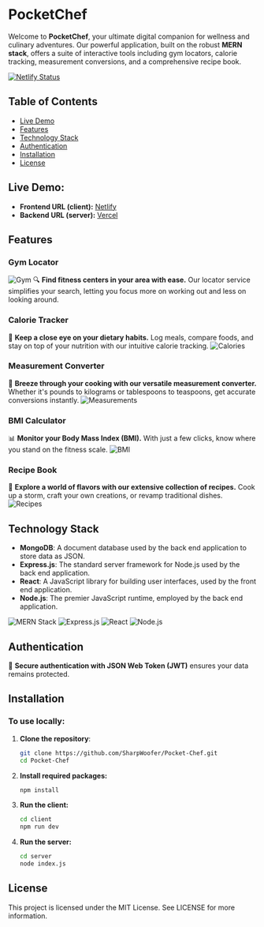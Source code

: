 # PocketChef

Welcome to **PocketChef**, your ultimate digital companion for wellness and culinary adventures. Our powerful application, built on the robust **MERN stack**, offers a suite of interactive tools including gym locators, calorie tracking, measurement conversions, and a comprehensive recipe book.

[![Netlify Status](https://api.netlify.com/api/v1/badges/2447f604-7762-4c40-b65e-b2b3320019a4/deploy-status)](https://app.netlify.com/sites/pocketchef-sg/deploys)

## Table of Contents
- [Live Demo](#live-demo)
- [Features](#features)
- [Technology Stack](#technology-stack)
- [Authentication](#authentication)
- [Installation](#installation)
- [License](#license)

## Live Demo:
- **Frontend URL (client):** [Netlify](https://pocketchef-sg.netlify.app/)
- **Backend URL (server):** [Vercel](https://pocket-chef-sigma.vercel.app/)

## Features

### Gym Locator 
![Gym](https://img.icons8.com/color/48/000000/gym.png)
🔍 **Find fitness centers in your area with ease.** Our locator service simplifies your search, letting you focus more on working out and less on looking around.


### Calorie Tracker
🍎 **Keep a close eye on your dietary habits.** Log meals, compare foods, and stay on top of your nutrition with our intuitive calorie tracking.
![Calories](https://img.icons8.com/color/48/000000/calories.png)

### Measurement Converter
🔄 **Breeze through your cooking with our versatile measurement converter.** Whether it's pounds to kilograms or tablespoons to teaspoons, get accurate conversions instantly.
![Measurements](https://img.icons8.com/color/48/000000/weight.png)

### BMI Calculator
📊 **Monitor your Body Mass Index (BMI).** With just a few clicks, know where you stand on the fitness scale.
![BMI](https://img.icons8.com/color/48/000000/scale.png)

### Recipe Book
📖 **Explore a world of flavors with our extensive collection of recipes.** Cook up a storm, craft your own creations, or revamp traditional dishes.
![Recipes](https://img.icons8.com/color/48/000000/cookbook.png)

## Technology Stack

- **MongoDB**: A document database used by the back end application to store data as JSON.
- **Express.js**: The standard server framework for Node.js used by the back end application.
- **React**: A JavaScript library for building user interfaces, used by the front end application.
- **Node.js**: The premier JavaScript runtime, employed by the back end application.

![MERN Stack](https://img.icons8.com/color/48/000000/mongodb.png) ![Express.js](https://img.icons8.com/color/48/000000/express-js.png) ![React](https://img.icons8.com/?size=100&id=NfbyHexzVEDk&format=png&color=000000) ![Node.js](https://img.icons8.com/color/48/000000/nodejs.png)

## Authentication
🔐 **Secure authentication with JSON Web Token (JWT)** ensures your data remains protected.

## Installation

### To use locally:

1. **Clone the repository**:
   ```bash
   git clone https://github.com/SharpWoofer/Pocket-Chef.git
   cd Pocket-Chef
   ```
2. **Install required packages:**
   ```bash
   npm install
   ```
3. **Run the client:**
   ```bash
   cd client
   npm run dev
   ```
4. **Run the server:**
   ```bash
   cd server
   node index.js
   ```
## License
This project is licensed under the MIT License. See LICENSE for more information.
